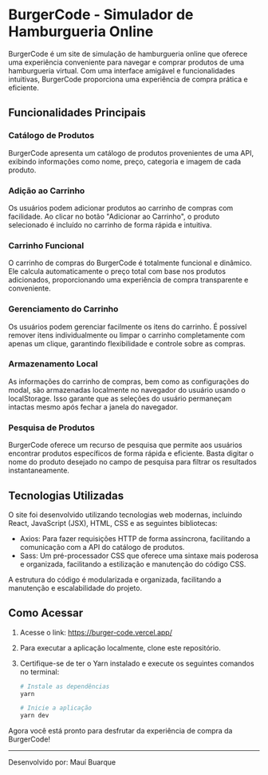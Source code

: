# BurgerCode - Simulador de Hamburgueria Online

BurgerCode é um site de simulação de hamburgueria online que oferece uma experiência conveniente para navegar e comprar produtos de uma hamburgueria virtual. Com uma interface amigável e funcionalidades intuitivas, BurgerCode proporciona uma experiência de compra prática e eficiente.

## Funcionalidades Principais

### Catálogo de Produtos
BurgerCode apresenta um catálogo de produtos provenientes de uma API, exibindo informações como nome, preço, categoria e imagem de cada produto.

### Adição ao Carrinho
Os usuários podem adicionar produtos ao carrinho de compras com facilidade. Ao clicar no botão "Adicionar ao Carrinho", o produto selecionado é incluído no carrinho de forma rápida e intuitiva.

### Carrinho Funcional
O carrinho de compras do BurgerCode é totalmente funcional e dinâmico. Ele calcula automaticamente o preço total com base nos produtos adicionados, proporcionando uma experiência de compra transparente e conveniente.

### Gerenciamento do Carrinho
Os usuários podem gerenciar facilmente os itens do carrinho. É possível remover itens individualmente ou limpar o carrinho completamente com apenas um clique, garantindo flexibilidade e controle sobre as compras.

### Armazenamento Local
As informações do carrinho de compras, bem como as configurações do modal, são armazenadas localmente no navegador do usuário usando o localStorage. Isso garante que as seleções do usuário permaneçam intactas mesmo após fechar a janela do navegador.

### Pesquisa de Produtos
BurgerCode oferece um recurso de pesquisa que permite aos usuários encontrar produtos específicos de forma rápida e eficiente. Basta digitar o nome do produto desejado no campo de pesquisa para filtrar os resultados instantaneamente.

## Tecnologias Utilizadas
O site foi desenvolvido utilizando tecnologias web modernas, incluindo React, JavaScript (JSX), HTML, CSS e as seguintes bibliotecas:

- Axios: Para fazer requisições HTTP de forma assíncrona, facilitando a comunicação com a API do catálogo de produtos.
- Sass: Um pré-processador CSS que oferece uma sintaxe mais poderosa e organizada, facilitando a estilização e manutenção do código CSS.
  
A estrutura do código é modularizada e organizada, facilitando a manutenção e escalabilidade do projeto.

## Como Acessar

1. Acesse o link: https://burger-code.vercel.app/

2. Para executar a aplicação localmente, clone este repositório.

3. Certifique-se de ter o Yarn instalado e execute os seguintes comandos no terminal:

   ```bash
   # Instale as dependências
   yarn

   # Inicie a aplicação
   yarn dev

Agora você está pronto para desfrutar da experiência de compra da BurgerCode!

---

Desenvolvido por: Mauí Buarque
